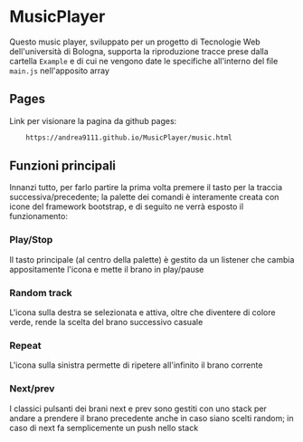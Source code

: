 # MusicPlayer
Questo music player, sviluppato per un progetto di Tecnologie Web dell'università di Bologna, supporta la riproduzione tracce prese dalla cartella `Example` e di cui ne vengono date le specifiche all'interno del file `main.js` nell'apposito array

## Pages
Link per visionare la pagina da github pages:
```sh
    https://andrea9111.github.io/MusicPlayer/music.html
```

## Funzioni principali
Innanzi tutto, per farlo partire la prima volta premere il tasto per la traccia successiva/precedente; la palette dei comandi è interamente creata con icone del framework bootstrap, e di seguito ne verrà esposto il funzionamento:

### Play/Stop
Il tasto principale (al centro della palette) è gestito da un listener che cambia appositamente l'icona e mette il brano in play/pause

### Random track
L'icona sulla destra se selezionata e attiva, oltre che diventere di colore verde, rende la scelta del brano successivo casuale

### Repeat
L'icona sulla sinistra permette di ripetere all'infinito il brano corrente

### Next/prev
I classici pulsanti dei brani next e prev sono gestiti con uno stack per andare a prendere il brano precedente anche in caso siano scelti random; in caso di next fa semplicemente un push nello stack

